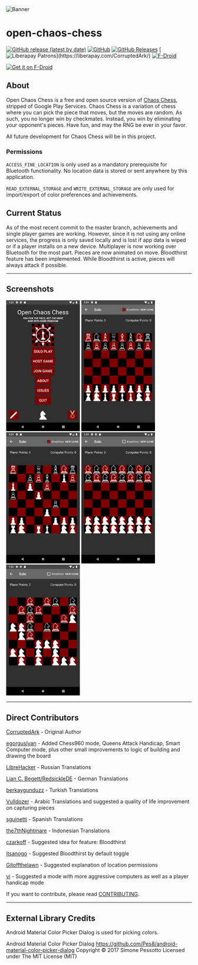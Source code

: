 
<img src="https://imgur.com/vGlxh6Z.png" alt="Banner" width="600" />

# open-chaos-chess
[![GitHub release (latest by date)](https://img.shields.io/github/v/release/CorruptedArk/open-chaos-chess)](https://github.com/CorruptedArk/open-chaos-chess/releases)
[![GitHub](https://img.shields.io/github/license/CorruptedArk/open-chaos-chess)](https://github.com/CorruptedArk/open-chaos-chess/blob/master/LICENSE)
[![GitHub Releases](https://img.shields.io/github/downloads/CorruptedArk/open-chaos-chess/latest/total)](https://github.com/CorruptedArk/open-chaos-chess/releases)
[![Liberapay Patrons](https://img.shields.io/liberapay/patrons/CorruptedArk.svg?logo=liberapay")](https://liberapay.com/CorruptedArk/)
[![F-Droid](https://img.shields.io/f-droid/v/dev.corruptedark.openchaoschess)](https://f-droid.org/en/packages/dev.corruptedark.openchaoschess/)

[<img src="https://fdroid.gitlab.io/artwork/badge/get-it-on.png"
    alt="Get it on F-Droid"
    height="80">](https://f-droid.org/packages/dev.corruptedark.openchaoschess)


## About
Open Chaos Chess is a free and open source version of [Chaos Chess](https://play.google.com/store/apps/details?id=dev.corruptedark.chaoschess), stripped of Google Play Services. Chaos Chess is a variation of chess where you can pick the piece that moves, but the moves are random. As such, you no longer win by checkmates. Instead, you win by eliminating your opponent's pieces. Have fun, and may the RNG be ever in your favor.

All future development for Chaos Chess will be in this project.

### Permissions
`ACCESS_FINE_LOCATION` is only used as a mandatory prerequisite for Bluetooth functionality. No location data is stored or sent anywhere by this application.

`READ_EXTERNAL_STORAGE` and `WRITE_EXTERNAL_STORAGE` are only used for import/export of color preferences and achievements.


## Current Status
As of the most recent commit to the master branch, achievements and single player games are working. However, since it is not using any online services, the progress is only saved locally and is lost if app data is wiped or if a player installs on a new device. Multiplayer is now working over Bluetooth for the most part. Pieces are now animated on move. Bloodthirst feature has been implemented. While Bloodthirst is active, pieces will always attack if possible.

----

## Screenshots
<img src="fastlane/metadata/android/en-US/images/phoneScreenshots/1-2.png" alt="Main menu" width="200" />
<img src="fastlane/metadata/android/en-US/images/phoneScreenshots/2-2.png" alt="Normal Game Start" width="200" />
<img src="fastlane/metadata/android/en-US/images/phoneScreenshots/3-2.png" alt="Normal Game Playing" width="200" />
<img src="fastlane/metadata/android/en-US/images/phoneScreenshots/4-2.png" alt="Knights Only Start" width="200" />
<img src="fastlane/metadata/android/en-US/images/phoneScreenshots/5-2.png" alt="Knights Only Playing" width="200" />

----

## Direct Contributors

[CorruptedArk](https://github.com/CorruptedArk) - Original Author

[egorguslyan](https://github.com/egorguslyan) - Added Chess960 mode, Queens Attack Handicap, Smart Computer mode, plus other small improvements to logic of building and drawing the board

[LibreHacker](https://github.com/LibreHacker) - Russian Translations

[Lian C. Begett/RedsickleDE](https://github.com/RedsickleDE) - German Translations

[berkaygunduzz](https://github.com/berkaygunduzz) - Turkish Translations

[Vulldozer](https://github.com/Vulldozer) - Arabic Translations and suggested a quality of life improvement on capturing pieces

[sguinetti](https://github.com/sguinetti) - Spanish Translations

[the7thNightmare](https://github.com/the7thNightmare) - Indonesian Translations

[czarkoff](https://github.com/czarkoff) - Suggested idea for feature: Bloodthirst

[itsanogo](https://github.com/itsanogo) - Suggested Bloodthirst by default toggle

[Gitoffthelawn](https://github.com/Gitoffthelawn) - Suggested explanation of location permissions

[vi](https://github.com/vi) - Suggested a mode with more aggressive computers as well as a player handicap mode

If you want to contribute, please read [CONTRIBUTING](CONTRIBUTING.md).

----

## External Library Credits

Android Material Color Picker Dialog is used for picking colors.

Android Material Color Picker Dialog https://github.com/Pes8/android-material-color-picker-dialog Copyright © 2017 Simone Pessotto Licensed under The MIT License (MIT)

